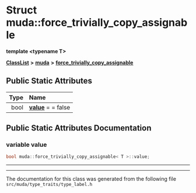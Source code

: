 

# Struct muda::force\_trivially\_copy\_assignable

**template &lt;typename T&gt;**



[**ClassList**](annotated.md) **>** [**muda**](namespacemuda.md) **>** [**force\_trivially\_copy\_assignable**](structmuda_1_1force__trivially__copy__assignable.md)




























## Public Static Attributes

| Type | Name |
| ---: | :--- |
|  bool | [**value**](#variable-value)   = = false<br> |










































## Public Static Attributes Documentation




### variable value 

```C++
bool muda::force_trivially_copy_assignable< T >::value;
```




<hr>

------------------------------
The documentation for this class was generated from the following file `src/muda/type_traits/type_label.h`

